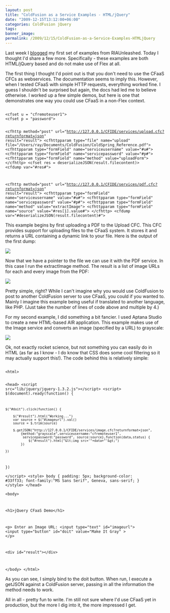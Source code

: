 ```yaml
---
layout: post
title: "ColdFusion as a Service Examples - HTML/jQuery"
date: "2009-12-15T13:12:00+06:00"
categories: ColdFusion jQuery 
tags: 
banner_image: 
permalink: /2009/12/15/ColdFusion-as-a-Service-Examples-HTMLjQuery
---
```


Last week I <a href="http://www.raymondcamden.com/index.cfm/2009/12/5/ColdFusion-as-a-Service-Examples--Images">blogged</a> my first set of examples from RIAUnleashed. Today I thought I'd share a few more. Specifically - these examples are both HTML/jQuery based and do not make use of Flex at all. 

The first thing I thought I'd point out is that you don't need to use the CFaaS CFCs as webservices. The documentation seems to imply this. However, when I tested CFaaS with simple HTTP requests, everything worked fine. I guess I shouldn't be surprised but again, the docs had led me to believe otherwise. I worked up a few simple demos, but here is one that demonstrates one way you could use CFaaS in a non-Flex context.

<code>
&lt;cfset u = "cfremoteuser1"&gt;
&lt;cfset p = "password"&gt;

&lt;cfhttp method="post" url="http://127.0.0.1/CFIDE/services/upload.cfc?returnformat=json" result="result"&gt;
	&lt;cfhttpparam type="file" name="upload" file="/Users/ray/Documents/ColdFusion/ColdSpring_Reference.pdf"&gt;
	&lt;cfhttpparam type="formField" name="serviceusername" value="#u#"&gt;
	&lt;cfhttpparam type="formField" name="servicepassword" value="#p#"&gt;
	&lt;cfhttpparam type="formField" name="method" value="uploadForm"&gt;
&lt;/cfhttp&gt;
&lt;cfset res = deserializeJSON(result.filecontent)&gt;
&lt;cfdump var="#res#"&gt;	

&lt;cfhttp method="post" url="http://127.0.0.1/CFIDE/services/pdf.cfc?returnformat=json" result="result"&gt;
	&lt;cfhttpparam type="formField" name="serviceusername" value="#u#"&gt;
	&lt;cfhttpparam type="formField" name="servicepassword" value="#p#"&gt;
	&lt;cfhttpparam type="formField" name="method" value="extractImage"&gt;
	&lt;cfhttpparam type="formField" name="source" value="#res[1].value#"&gt;
&lt;/cfhttp&gt;
&lt;cfdump var="#deserializeJSON(result.filecontent)#"&gt;
</code>

This example begins by first uploading a PDF to the Upload CFC. This CFC provides support for uploading files to the CFaaS system. It stores it and returns a URL containing a dynamic link to your file. Here is the output of the first dump:

<img src="https://static.raymondcamden.com/images/cfjedi/Picture 266.png" />

Now that we have a pointer to the file we can use it with the PDF service. In this case I run the extractImage method. The result is a list of image URLs for each and every image from the PDF:

<img src="https://static.raymondcamden.com/images/cfjedi/Picture 344.png" />

Pretty simple, right? While I can't imagine why you would use ColdFusion to post to another ColdFusion server to use CFaaS, you could if you wanted to. Mainly I imagine this example being useful if translated to another language, like PHP. (Just take the number of lines of code above and multiple by 4.)

For my second example, I did something a bit fancier. I used Aptana Studio to create a new HTML-based AIR application. This example makes use of the Image service and converts an image (specified by a URL) to grayscale:

<img src="https://static.raymondcamden.com/images/cfjedi/Picture 418.png" />

Ok, not exactly rocket science, but not something you can easily do in HTML (as far as I know - I do know that CSS does some cool filtering so it may actually support this!). The code behind this is relatively simple:

<code>
&lt;html&gt;
	
&lt;head&gt;
&lt;script src="lib/jquery/jquery-1.3.2.js"&gt;&lt;/script&gt;
&lt;script&gt;
$(document).ready(function() {

	$("#doit").click(function() {

		$("#result").html("Working...")
		var source = $("#imageurl").val()
		source = $.trim(source)
				
		$.getJSON("http://127.0.0.1/CFIDE/services/image.cfc?returnformat=json", 
			{method:"grayscale",serviceusername:"cfremoteuser1", 
			 servicepassword:"password", source:source},function(data,status) { 
				$("#result").html("&lt;img src='"+data+"'&gt;")
			})	
		
	})
})	
&lt;/script&gt;
&lt;style&gt;
body {
	padding: 5px;
	background-color: #33ff33;
	font-family:"MS Sans Serif", Geneva, sans-serif;
}
&lt;/style&gt;
&lt;/head&gt;	
&lt;body&gt;
	
&lt;h1&gt;jQuery CFaaS Demo&lt;/h1&gt;	

&lt;p&gt;
Enter an Image URL: &lt;input type="text" id="imageurl"&gt; &lt;input type="button" id="doit" value="Make It Gray" &gt;
&lt;/p&gt;

&lt;div id="result"&gt;&lt;/div&gt;

&lt;/body&gt;
&lt;/html&gt;
</code>

As you can see, I simply bind to the doit button. When run, I execute a getJSON against a ColdFusion server, passing in all the information the method needs to work. 

All in all - pretty fun to write. I'm still not sure where I'd use CFaaS yet in production, but the more I dig into it, the more impressed I get.